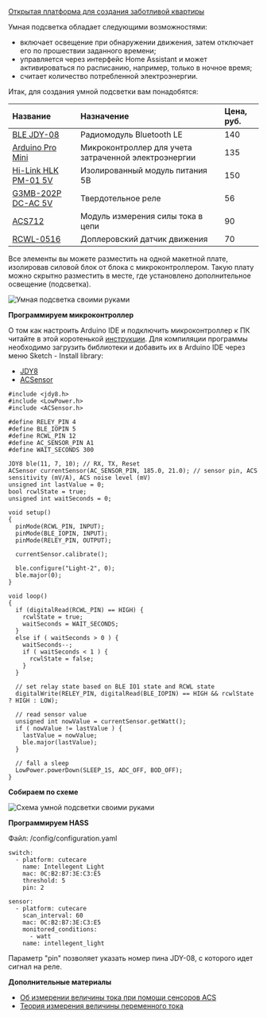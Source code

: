 [Открытая платформа для создания заботливой квартиры](http://cutecare.ru)

Умная подсветка обладает следующими возможностями:

* включает освещение при обнаружении движения, затем отключает его по прошествии заданного времени;
* управляется через интерфейс Home Assistant и может активироваться по расписанию, например, только в ночное время;
* считает количество потребленной электроэнергии.

Итак, для создания умной подсветки вам понадобятся:

|Название|Назначение|Цена, руб.|
| :----------- |:----------- |:----------- |
|[BLE JDY-08](https://rover.ebay.com/rover/1/711-53200-19255-0/1?icep_id=114&ipn=icep&toolid=20004&campid=5338218090&mpre=https%3A%2F%2Fwww.ebay.com%2Fitm%2FBluetooth-4-0-BLE-Low-Power-CC2541-JDY-08-Support-Airsync-iBeacon-Module%2F322511962233%3FssPageName%3DSTRK%253AMEBIDX%253AIT%26_trksid%3Dp2057872.m2749.l2649)|Радиомодуль Bluetooth LE|140|
|[Arduino Pro Mini](https://rover.ebay.com/rover/1/711-53200-19255-0/1?icep_id=114&ipn=icep&toolid=20004&campid=5338218090&mpre=https%3A%2F%2Fwww.ebay.com%2Fitm%2F2PCS-New-Pro-Mini-atmega328-Board-5V-16M-Arduino-Compatible-Nano%2F191674251828%3FssPageName%3DSTRK%253AMEBIDX%253AIT%26_trksid%3Dp2057872.m2749.l2649)|Микроконтроллер для учета затраченной электроэнергии|135|
|[Hi-Link HLK PM-01 5V](https://rover.ebay.com/rover/1/711-53200-19255-0/1?icep_id=114&ipn=icep&toolid=20004&campid=5338218090&mpre=https%3A%2F%2Fwww.ebay.com%2Fitm%2FHLK-PM03-AC-DC-220V-to-3-3V-Step-Down-Buck-Isolated-Power-Supply-Module%2F311759562967%3FssPageName%3DSTRK%253AMEBIDX%253AIT%26_trksid%3Dp2057872.m2749.l2649)|Изолированный модуль питания 5В|150|
|[G3MB-202P DC-AC 5V](https://rover.ebay.com/rover/1/711-53200-19255-0/1?icep_id=114&ipn=icep&toolid=20004&campid=5338218090&mpre=https%3A%2F%2Fwww.ebay.com%2Fitm%2F1-2-5-10PCS-5V-12V-24V-G3MB-202P-DC-AC-PCB-SSR-Solid-State-Relay-Module%2F202056147875%3FssPageName%3DSTRK%253AMEBIDX%253AIT%26var%3D502051903070%26_trksid%3Dp2057872.m2749.l2649)|Твердотельное реле|56|
|[ACS712](https://rover.ebay.com/rover/1/711-53200-19255-0/1?icep_id=114&ipn=icep&toolid=20004&campid=5338218090&mpre=https%3A%2F%2Fwww.ebay.com%2Fitm%2F5A-range-Current-Sensor-Module-ACS712-Module-M61-Top%2F222086976642%3FssPageName%3DSTRK%253AMEBIDX%253AIT%26_trksid%3Dp2057872.m2749.l2649)|Модуль измерения силы тока в цепи|90|
|[RCWL-0516](https://amperkot.ru/products/doplerovskiy_datchik_dvizheniya_rcwl0516/24327865.html)|Доплеровский датчик движения|70|

Все элементы вы можете разместить на одной макетной плате, изолировав силовой блок от блока с  микроконтроллером. 
Такую плату можно скрытно разместить в месте, где установлено дополнительное освещение (подсветка).

![Умная подсветка своими руками](https://github.com/cutecare/cutecare-docs/blob/master/images/IntellegentLightDevice.jpg?raw=true)

**Программируем микроконтроллер**

О том как настроить Arduino IDE и подключить микроконтроллер к ПК читайте в этой коротенькой [инструкции](http://cutecare.readthedocs.io/ru/master/%D0%9C%D0%B8%D0%BA%D1%80%D0%BE%D0%BA%D0%BE%D0%BD%D1%82%D1%80%D0%BE%D0%BB%D0%BB%D0%B5%D1%80%D1%8B/#arduino-pro-mini). Для компиляции программы необходимо загрузить библиотеки и добавить их в Arduino IDE через меню Sketch - Install library:

* [JDY8](https://github.com/cutecare/jdy8/archive/master.zip)
* [ACSensor](https://github.com/cutecare/ACS/archive/master.zip)

```
#include <jdy8.h>
#include <LowPower.h>
#include <ACSensor.h>

#define RELEY_PIN 4
#define BLE_IOPIN 5
#define RCWL_PIN 12
#define AC_SENSOR_PIN A1
#define WAIT_SECONDS 300

JDY8 ble(11, 7, 10); // RX, TX, Reset
ACSensor currentSensor(AC_SENSOR_PIN, 185.0, 21.0); // sensor pin, ACS sensitivity (mV/A), ACS noise level (mV)
unsigned int lastValue = 0;
bool rcwlState = true;
unsigned int waitSeconds = 0;

void setup()
{
  pinMode(RCWL_PIN, INPUT);
  pinMode(BLE_IOPIN, INPUT);
  pinMode(RELEY_PIN, OUTPUT);
  
  currentSensor.calibrate();

  ble.configure("Light-2", 0);
  ble.major(0);
}

void loop()
{
  if (digitalRead(RCWL_PIN) == HIGH) {
    rcwlState = true;
    waitSeconds = WAIT_SECONDS;
  }
  else if ( waitSeconds > 0 ) {
    waitSeconds--;
    if ( waitSeconds < 1 ) {
      rcwlState = false;
    }
  }
  
  // set relay state based on BLE IO1 state and RCWL state
  digitalWrite(RELEY_PIN, digitalRead(BLE_IOPIN) == HIGH && rcwlState ? HIGH : LOW);

  // read sensor value
  unsigned int nowValue = currentSensor.getWatt();
  if ( nowValue != lastValue ) {
    lastValue = nowValue;
    ble.major(lastValue);
  }

  // fall a sleep
  LowPower.powerDown(SLEEP_1S, ADC_OFF, BOD_OFF);
}
```

**Собираем по схеме**

![Схема умной подсветки своими руками](https://github.com/cutecare/cutecare-docs/blob/master/images/IntellegentLigth_bb.png?raw=true)

**Программируем HASS**

Файл: /config/configuration.yaml

```
switch:
  - platform: cutecare
    name: Intellegent Light
    mac: 0C:B2:B7:3E:C3:E5
    threshold: 5
    pin: 2

sensor:
  - platform: cutecare
    scan_interval: 60
    mac: 0C:B2:B7:3E:C3:E5
    monitored_conditions:
      - watt
    name: intellegent_light
```

Параметр "pin" позволяет указать номер пина JDY-08, с которого идет сигнал на реле.

**Дополнительные материалы**

* [Об измерении величины тока при помощи сенсоров ACS](https://www.dfrobot.com/wiki/index.php/50A_Current_Sensor(SKU:SEN0098))
* [Теория измерения величины переменного тока](https://www.dataforth.com/measuring-rms-values.aspx)
